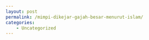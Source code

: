 ```yaml
---
layout: post
permalink: /mimpi-dikejar-gajah-besar-menurut-islam/
categories:
    - Uncategorized
---
```


